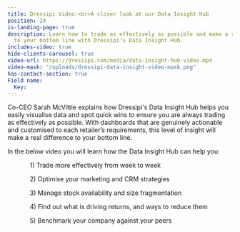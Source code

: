 ```yaml
---
title: Dressipi Video:<br>A closer look at our Data Insight Hub
position: 24
is-landing-page: true
description: Learn how to trade as effectively as possible and make a real difference
  to your bottom line with Dressipi's Data Insight Hub.
includes-video: true
hide-clients-carousel: true
video-url: https://dressipi.com/media/data-insight-hub-video.mp4
video-mask: "/uploads/dressipi-data-insight-video-mask.png"
has-contact-section: true
Field name:
  Key: 
---
```


Co-CEO Sarah McVittie explains how Dressipi's Data Insight Hub helps you easily visualise data and spot quick wins to ensure you are always trading as effectively as possible. With dashboards that are genuinely actionable and customised to each retailer’s requirements, this level of insight will make a real difference to your bottom line.

In the below video you will learn how the Data Insight Hub can help you:

<p style="padding-left: 50px;margin-bottom: 5px;"> 1) Trade more effectively from week to week </p>
<p style="padding-left: 50px;margin-bottom: 5px;"> 2) Optimise your marketing and CRM strategies </p>
<p style="padding-left: 50px;margin-bottom: 5px;"> 3) Manage stock availability and size fragmentation </p>
<p style="padding-left: 50px;margin-bottom: 5px;"> 4) Find out what is driving returns, and ways to reduce them </p>
<p style="padding-left: 50px;margin-bottom: 5px;"> 5) Benchmark your company against your peers </p>

